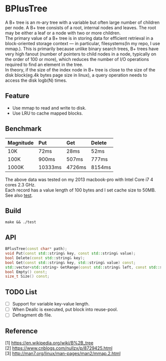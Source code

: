 # BPlusTree
A B+ tree is an m-ary tree with a variable but often large number of children per node. A B+ tree consists of a root, internal nodes and leaves. The root may be either a leaf or a node with two or more children.\
The primary value of a B+ tree is in storing data for efficient retrieval in a block-oriented storage context — in particular, filesystems(In my repo, I use mmap.). This is primarily because unlike binary search trees, B+ trees have very high fanout (number of pointers to child nodes in a node, typically on the order of 100 or more), which reduces the number of I/O operations required to find an element in the tree.\
In theory, if the size of the index node in B+ tree is close to the size of the disk block(eg.4k bytes page size in linux), a query operation needs to access the disk logb(N) times.
## Feature
  * Use mmap to read and write to disk.
  * Use LRU to cache mapped blocks.
## Benchmark
  Magnitude     | Put         | Get        | Delete     |
  :-----------  | :-----------| :----------|:-----------|
  10K           | 72ms        | 28ms       | 52ms       |
  100K          | 900ms       | 507ms      | 777ms      |
  1000K         | 10333ms     | 4726ms     | 8154ms     |
  
The above data was tested on my 2013 macbook-pro with Intel Core i7 4 cores 2.3 GHz.\
Each record has a value length of 100 bytes and I set cache size to 50MB.
See also [test](test.cc).
## Build
```
make && ./test
```
## API
```C++
BPlusTree(const char* path);
void Put(const std::string& key, const std::string& value);
bool Delete(const std::string& key);
bool Get(const std::string& key, std::string& value) const;
std::vector<std::string> GetRange(const std::string& left, const std::string& right) const;
bool Empty() const;
size_t Size() const;
```
## TODO List
- [ ] Support for variable key-value length.
- [ ] When Deallc is executed,  put block into reuse-pool.
- [ ] Defragment db file.
## Reference
[1] https://en.wikipedia.org/wiki/B%2B_tree \
[2] https://www.cnblogs.com/nullzx/p/8729425.html \
[3] http://man7.org/linux/man-pages/man2/mmap.2.html
